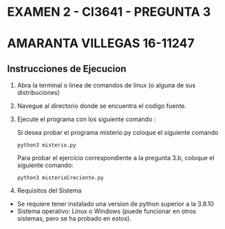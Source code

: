 # EXAMEN 2 - CI3641 - PREGUNTA 3
# AMARANTA VILLEGAS 16-11247

## Instrucciones de Ejecucion

1. Abra la terminal o linea de comandos de linux (o alguna de sus distribuciones)
2. Navegue al directorio donde se encuentra el codigo fuente.
3. Ejecute el programa con los siguiente comando :

    Si desea probar el programa misterio.py coloque el siguiente comando

    ``` python3 misterio.py ```
    
    Para probar el ejercicio correspondiente a la pregunta 3.b, coloque el siguiente comando:

    ```python3 misterioCreciente.py```


4. Requisitos del Sistema

- Se requiere tener instalado una version de python superior a la 3.8.10 
- Sistema operativo: Linux o Windows (puede funcionar en otros sistemas, pero se ha probado en estos).